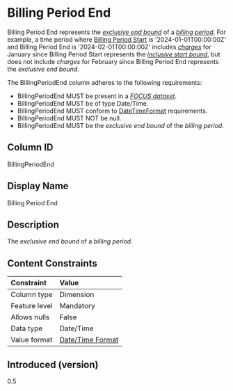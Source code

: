 # Billing Period End

Billing Period End represents the [*exclusive end bound*](#glossary:exclusiveendbound) of a [*billing period*](#glossary:billing-period). For example, a time period where [Billing Period Start](#billingperiodstart) is '2024-01-01T00:00:00Z' and Billing Period End is '2024-02-01T00:00:00Z' includes [*charges*](#glossary:charge) for January since Billing Period Start represents the [*inclusive start bound*](#glossary:inclusivestartbound), but does not include *charges* for February since Billing Period End represents the *exclusive end bound*.

The BillingPeriodEnd column adheres to the following requirements:

* BillingPeriodEnd MUST be present in a [*FOCUS dataset*](#glossary:FOCUS-dataset).
* BillingPeriodEnd MUST be of type Date/Time.
* BillingPeriodEnd MUST conform to [DateTimeFormat](#date/timeformat) requirements.
* BillingPeriodEnd MUST NOT be null.
* BillingPeriodEnd MUST be the *exclusive end bound* of the *billing period*.

## Column ID

BillingPeriodEnd

## Display Name

Billing Period End

## Description

The *exclusive end bound* of a *billing period*.

## Content Constraints

| Constraint      | Value                                |
|:----------------|:-------------------------------------|
| Column type     | Dimension                            |
| Feature level   | Mandatory                            |
| Allows nulls    | False                                |
| Data type       | Date/Time                            |
| Value format    | [Date/Time Format](#date/timeformat) |

## Introduced (version)

0.5
